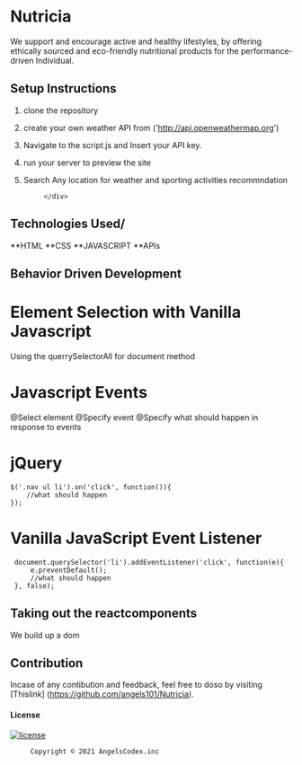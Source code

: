 # Nutricia
We support and encourage active and healthy lifestyles, by offering ethically sourced and eco-friendly nutritional products for the performance-driven Individual.



##  Setup Instructions
1. clone the repository
2. create your own weather API from ('http://api.openweathermap.org')
3. Navigate to the script.js and Insert your API key.
4. run your server to preview the site
5. Search Any location for weather and sporting activities recommndation 

            </div>
## Technologies Used/
**HTML
**CSS 
**JAVASCRIPT
**APIs
            </div>
## Behavior Driven Development

#  Element Selection with Vanilla Javascript

Using the querrySelectorAll for document method

# Javascript Events
 @Select element
 @Specify event
 @Specify what should happen in response to events

# jQuery
    $('.nav ul li').on('click', function()){
        //what should happen
    });
# Vanilla JavaScript Event Listener
     document.querySelector('li').addEventListener('click', function(e){
         e.preventDefault();
         //what should happen
     }, false);
## Taking out the reactcomponents
We build up a dom 



## Contribution
Incase of any contibution and feedback, feel free to doso by visiting [Thislink] (https://github.com/angels101/Nutricia).
                      </br>
#### License
  [![license](https://img.shields.io/github/license/DAVFoundation/captain-n3m0.svg?style=flat-square)](https://github.com/DAVFoundation/captain-n3m0/blob/master/LICENSE)

         Copyright © 2021 AngelsCodex.inc



